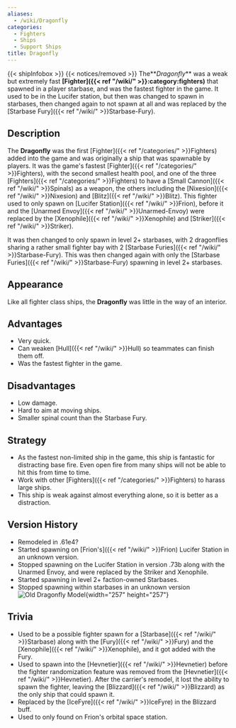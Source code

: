```yaml
---
aliases:
  - /wiki/Dragonfly
categories:
  - Fighters
  - Ships
  - Support Ships
title: Dragonfly
---
```


{{< shipInfobox >}} {{< notices/removed >}} The**_Dragonfly_** was a weak but extremely fast **[Fighter]({{< ref "/wiki/" >}}:category:fighters)** that spawned in a player starbase, and was the fastest fighter in the game. It used to be in the Lucifer station, but then was changed to spawn in starbases, then changed again to not spawn at all and was replaced by the [Starbase Fury]({{< ref "/wiki/" >}}Starbase-Fury).

## Description

The **Dragonfly** was the first [Fighter]({{< ref "/categories/" >}}Fighters) added into the game and was originally a ship that was spawnable by players. It was the game's fastest [Fighter]({{< ref "/categories/" >}}Fighters), with the second smallest health pool, and one of the three [Fighters]({{< ref "/categories/" >}}Fighters) to have a [Small Cannon]({{< ref "/wiki/" >}}Spinals) as a weapon, the others including the [Nixesion]({{< ref "/wiki/" >}}Nixesion) and [Blitz]({{< ref "/wiki/" >}}Blitz). This fighter used to only spawn on [Lucifer Station]({{< ref "/wiki/" >}}Frion), before it and the [Unarmed Envoy]({{< ref "/wiki/" >}}Unarmed-Envoy) were replaced by the [Xenophile]({{< ref "/wiki/" >}}Xenophile) and [Striker]({{< ref "/wiki/" >}}Striker).

It was then changed to only spawn in level 2+ starbases, with 2 dragonflies sharing a rather small fighter bay with 2 [Starbase Furies]({{< ref "/wiki/" >}}Starbase-Fury). This was then changed again with only the [Starbase Furies]({{< ref "/wiki/" >}}Starbase-Fury) spawning in level 2+ starbases.

## Appearance

Like all fighter class ships, the **Dragonfly** was little in the way of an interior.

## Advantages

- Very quick.
- Can weaken [Hull]({{< ref "/wiki/" >}}Hull) so teammates can finish them off.
- Was the fastest fighter in the game.

## Disadvantages

- Low damage.
- Hard to aim at moving ships.
- Smaller spinal count than the Starbase Fury.

## Strategy

- As the fastest non-limited ship in the game, this ship is fantastic for distracting base fire. Even open fire from many ships will not be able to hit this from time to time.
- Work with other [Fighters]({{< ref "/categories/" >}}Fighters) to harass large ships.
- This ship is weak against almost everything alone, so it is better as a distraction.

## Version History

- Remodeled in .61e4?
- Started spawning on [Frion's]({{< ref "/wiki/" >}}Frion) Lucifer Station in an unknown version.
- Stopped spawning on the Lucifer Station in version .73b along with the Unarmed Envoy, and were replaced by the Striker and Xenophile.
- Started spawning in level 2+ faction-owned Starbases.
- Stopped spawning within starbases in an unknown version![Old
Dragonfly Model](Dragonfly-0.png "Old Dragonfly Model"){width="257" height="257"}

## Trivia

- Used to be a possible fighter spawn for a [Starbase]({{< ref "/wiki/" >}}Starbase) along with the [Fury]({{< ref "/wiki/" >}}Fury) and the [Xenophile]({{< ref "/wiki/" >}}Xenophile), and it got added with the Fury.
- Used to spawn into the [Hevnetier]({{< ref "/wiki/" >}}Hevnetier) before the fighter randomization feature was removed from the [Hevnetier]({{< ref "/wiki/" >}}Hevnetier). After the carrier's remodel, it lost the ability to spawn the fighter, leaving the [Blizzard]({{< ref "/wiki/" >}}Blizzard) as the only ship that could spawn it.
- Replaced by the [IceFyre]({{< ref "/wiki/" >}}IceFyre) in the Blizzard buff.
- Used to only found on Frion's orbital space station.
